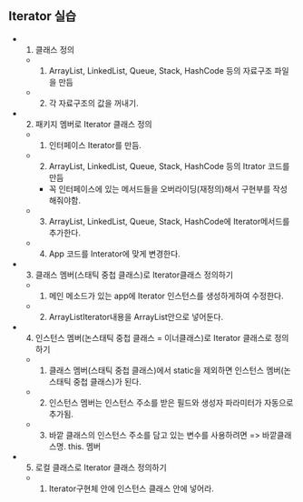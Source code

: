 ## Iterator 실습

- 1. 클래스 정의
  - 1) ArrayList, LinkedList, Queue, Stack, HashCode 등의 자료구조 파일을 만듬
  - 2) 각 자료구조의 값을 꺼내기.

- 2. 패키지 멤버로 Iterator 클래스 정의
  - 1) 인터페이스 Iterator를 만듬.
  - 2) ArrayList, LinkedList, Queue, Stack, HashCode 등의 Itrator 코드를 만듬
      - 꼭 인터페이스에 있는 메서드들을 오버라이딩(재정의)해서 구현부를 작성해줘야함.
  - 3) ArrayList, LinkedList, Queue, Stack, HashCode에 Iterator메서드를 추가한다. 
  - 4) App 코드를 Interator에 맞게 변경한다.

- 3. 클래스 멤버(스태틱 중첩 클래스)로 Iterator클래스 정의하기
  - 1) 메인 메소드가 있는 app에 Iterator 인스턴스를 생성하게하여 수정한다. 
  - 2) ArrayListIterator내용을  ArrayList안으로 넣어둔다.

- 4.  인스턴스 멤버(논스태틱 중첩 클래스 = 이너클래스)로  Iterator 클래스로 정의하기
  - 1) 클래스 멤버(스태틱 중첩 클래스)에서 static을 제외하면 인스턴스 멤버(논스태틱 중첩 클래스)가 된다.
  - 2) 인스턴스 멤버는 인스턴스 주소를 받은 필드와 생성자 파라미터가 자동으로 추가됨.
  - 3) 바깥 클래스의 인스턴스 주소를 담고 있는 변수를 사용하려면 
        => 바깥클래스명. this. 멤버

- 5. 로컬 클래스로 Iterator 클래스 정의하기
  - 1) Iterator구현체 안에 인스턴스 클래스 안에 넣어라.